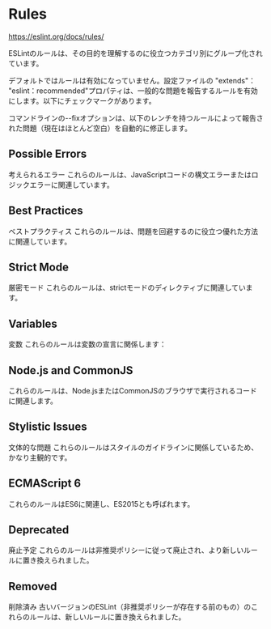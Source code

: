 # Rules

https://eslint.org/docs/rules/

ESLintのルールは、その目的を理解するのに役立つカテゴリ別にグループ化されています。

デフォルトではルールは有効になっていません。設定ファイルの "extends"： "eslint：recommended"プロパティは、一般的な問題を報告するルールを有効にします。以下にチェックマークがあります。

コマンドラインの--fixオプションは、以下のレンチを持つルールによって報告された問題（現在はほとんど空白）を自動的に修正します。

## Possible Errors

考えられるエラー これらのルールは、JavaScriptコードの構文エラーまたはロジックエラーに関連しています。



## Best Practices

ベストプラクティス これらのルールは、問題を回避するのに役立つ優れた方法に関連しています。


## Strict Mode

厳密モード これらのルールは、strictモードのディレクティブに関連しています。

## Variables

変数 これらのルールは変数の宣言に関係します：

## Node.js and CommonJS

これらのルールは、Node.jsまたはCommonJSのブラウザで実行されるコードに関連します。

## Stylistic Issues

文体的な問題 これらのルールはスタイルのガイドラインに関係しているため、かなり主観的です。


## ECMAScript 6

これらのルールはES6に関連し、ES2015とも呼ばれます。

## Deprecated

廃止予定 これらのルールは非推奨ポリシーに従って廃止され、より新しいルールに置き換えられました。

## Removed

削除済み 古いバージョンのESLint（非推奨ポリシーが存在する前のもの）のこれらのルールは、新しいルールに置き換えられました。
